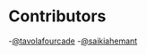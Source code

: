 <!-- @format -->

# Contributors

-[@tavolafourcade](https://github.com/tavolafourcade)
-[@saikiahemant](https://github.com/saikiahemant)
